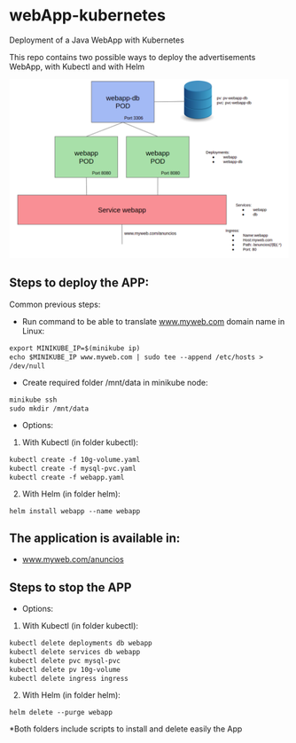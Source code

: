 # webApp-kubernetes
Deployment of a Java WebApp with Kubernetes

This repo contains two possible ways to deploy the advertisements WebApp, with Kubectl and with Helm

![Deployment of the app](images/app.png)

## Steps to deploy the APP:

Common previous steps:
* Run command to be able to translate www.myweb.com domain name in Linux:

~~~
export MINIKUBE_IP=$(minikube ip)
echo $MINIKUBE_IP www.myweb.com | sudo tee --append /etc/hosts > /dev/null
~~~

* Create required folder /mnt/data in minikube node:
~~~
minikube ssh
sudo mkdir /mnt/data
~~~
* Options:
1. With Kubectl (in folder kubectl):
~~~
kubectl create -f 10g-volume.yaml
kubectl create -f mysql-pvc.yaml
kubectl create -f webapp.yaml
~~~
2. With Helm (in folder helm):
~~~
helm install webapp --name webapp
~~~
    
## The application is available in:
* www.myweb.com/anuncios

## Steps to stop the APP
* Options:
1. With Kubectl (in folder kubectl):
~~~
kubectl delete deployments db webapp
kubectl delete services db webapp
kubectl delete pvc mysql-pvc
kubectl delete pv 10g-volume
kubectl delete ingress ingress
~~~
2. With Helm (in folder helm):
~~~
helm delete --purge webapp
~~~

*Both folders include scripts to install and delete easily the App
